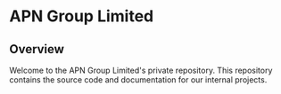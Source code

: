 # APN Group Limited

## Overview
Welcome to the APN Group Limited's private repository. This repository contains the source code and documentation for our internal projects.
